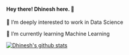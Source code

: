  #### Hey there! Dhinesh here. 👋
 
 👀 I’m deeply interested to work in Data Science
 
 🌱 I’m currently learning Machine Learning
 
 [![Dhinesh's github stats](https://github-readme-stats.vercel.app/api?username=dhinesh04&count_private=true&show_icons=true&theme=radical&hide_rank=false)](https://github.com/anuraghazra/github-readme-stats)
 
 


<!---
dhinesh04/dhinesh04 is a ✨ special ✨ repository because its `README.md` (this file) appears on your GitHub profile.
You can click the Preview link to take a look at your changes.
--->
